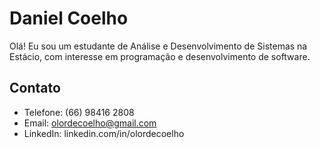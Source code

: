 # Daniel Coelho

Olá! Eu sou um estudante de Análise e Desenvolvimento de Sistemas na Estácio, com interesse em programação e desenvolvimento de software.



## Contato

- Telefone: (66) 98416 2808
- Email: olordecoelho@gmail.com
- LinkedIn: linkedin.com/in/olordecoelho

